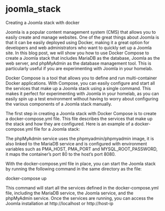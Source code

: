 # joomla_stack
Creating a Joomla stack with docker

Joomla is a popular content management system (CMS) that allows you to easily create and manage websites. One of the great things about Joomla is that it can be easily deployed using Docker, making it a great option for developers and web administrators who want to quickly set up a Joomla site. In this blog post, we will show you how to use Docker Compose to create a Joomla stack that includes MariaDB as the database, Joomla as the web server, and phpMyAdmin as the database management tool. This is particularly useful if you are experimenting with Joomla in your homelab.

Docker Compose is a tool that allows you to define and run multi-container Docker applications. With Compose, you can easily configure and start all the services that make up a Joomla stack using a single command. This makes it perfect for experimenting with Joomla in your homelab, as you can easily spin up a test environment without having to worry about configuring the various components of a Joomla stack manually.

The first step in creating a Joomla stack with Docker Compose is to create a docker-compose.yml file. This file describes the services that make up the stack and how they are configured. Here is an example of a docker-compose.yml file for a Joomla stack:


The phpMyAdmin service uses the phpmyadmin/phpmyadmin image, it is also linked to the MariaDB service and is configured with environment variables such as PMA_HOST, PMA_PORT and MYSQL_ROOT_PASSWORD, it maps the container’s port 80 to the host’s port 8080.

With the docker-compose.yml file in place, you can start the Joomla stack by running the following command in the same directory as the file:

docker-compose up

This command will start all the services defined in the docker-compose.yml file, including the MariaDB service, the Joomla service, and the phpMyAdmin service. Once the services are running, you can access the Joomla installation at http://localhost or http://host-ip
